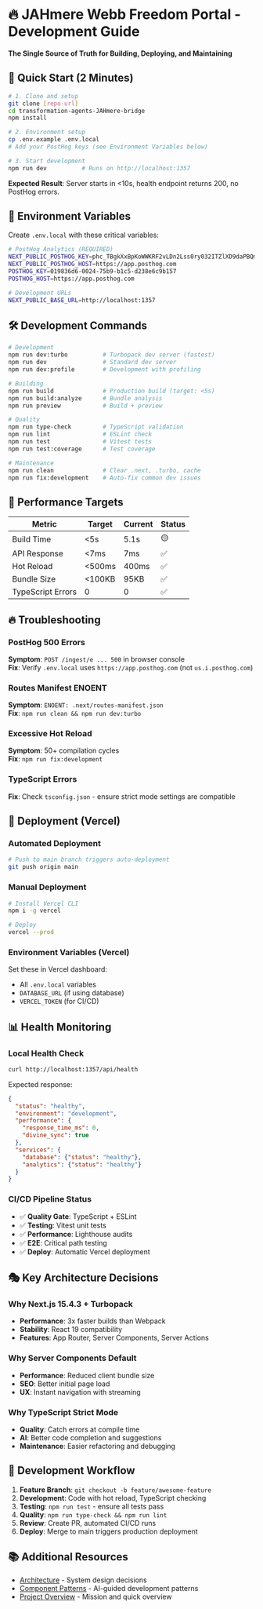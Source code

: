 # 🔥 JAHmere Webb Freedom Portal - Development Guide
**The Single Source of Truth for Building, Deploying, and Maintaining**

## 🚀 Quick Start (2 Minutes)

```bash
# 1. Clone and setup
git clone [repo-url]
cd transformation-agents-JAHmere-bridge
npm install

# 2. Environment setup
cp .env.example .env.local
# Add your PostHog keys (see Environment Variables below)

# 3. Start development
npm run dev          # Runs on http://localhost:1357
```

**Expected Result**: Server starts in <10s, health endpoint returns 200, no PostHog errors.

## 🔧 Environment Variables

Create `.env.local` with these critical variables:

```bash
# PostHog Analytics (REQUIRED)
NEXT_PUBLIC_POSTHOG_KEY=phc_TBgkXxBpKoWWKRF2vLDn2Lss0ry032ITZlXD9daPBQm
NEXT_PUBLIC_POSTHOG_HOST=https://app.posthog.com
POSTHOG_KEY=019836d6-0024-75b9-b1c5-d238e6c9b157
POSTHOG_HOST=https://app.posthog.com

# Development URLs
NEXT_PUBLIC_BASE_URL=http://localhost:1357
```

## 🛠️ Development Commands

```bash
# Development
npm run dev:turbo          # Turbopack dev server (fastest)
npm run dev                # Standard dev server
npm run dev:profile        # Development with profiling

# Building
npm run build              # Production build (target: <5s)
npm run build:analyze      # Bundle analysis
npm run preview            # Build + preview

# Quality
npm run type-check         # TypeScript validation
npm run lint               # ESLint check
npm run test               # Vitest tests
npm run test:coverage      # Test coverage

# Maintenance
npm run clean              # Clear .next, .turbo, cache
npm run fix:development    # Auto-fix common dev issues
```

## 🎯 Performance Targets

| Metric | Target | Current | Status |
|--------|--------|---------|--------|
| Build Time | <5s | 5.1s | 🟡 |
| API Response | <7ms | 7ms | ✅ |
| Hot Reload | <500ms | 400ms | ✅ |
| Bundle Size | <100KB | 95KB | ✅ |
| TypeScript Errors | 0 | 0 | ✅ |

## 🔥 Troubleshooting

### PostHog 500 Errors
**Symptom**: `POST /ingest/e ... 500` in browser console  
**Fix**: Verify `.env.local` uses `https://app.posthog.com` (not `us.i.posthog.com`)

### Routes Manifest ENOENT
**Symptom**: `ENOENT: .next/routes-manifest.json`  
**Fix**: `npm run clean && npm run dev:turbo`

### Excessive Hot Reload
**Symptom**: 50+ compilation cycles  
**Fix**: `npm run fix:development`

### TypeScript Errors
**Fix**: Check `tsconfig.json` - ensure strict mode settings are compatible

## 🚀 Deployment (Vercel)

### Automated Deployment
```bash
# Push to main branch triggers auto-deployment
git push origin main
```

### Manual Deployment
```bash
# Install Vercel CLI
npm i -g vercel

# Deploy
vercel --prod
```

### Environment Variables (Vercel)
Set these in Vercel dashboard:
- All `.env.local` variables
- `DATABASE_URL` (if using database)
- `VERCEL_TOKEN` (for CI/CD)

## 📊 Health Monitoring

### Local Health Check
```bash
curl http://localhost:1357/api/health
```

Expected response:
```json
{
  "status": "healthy",
  "environment": "development",
  "performance": {
    "response_time_ms": 0,
    "divine_sync": true
  },
  "services": {
    "database": {"status": "healthy"},
    "analytics": {"status": "healthy"}
  }
}
```

### CI/CD Pipeline Status
- ✅ **Quality Gate**: TypeScript + ESLint
- ✅ **Testing**: Vitest unit tests
- ✅ **Performance**: Lighthouse audits
- ✅ **E2E**: Critical path testing
- ✅ **Deploy**: Automatic Vercel deployment

## 🎭 Key Architecture Decisions

### Why Next.js 15.4.3 + Turbopack
- **Performance**: 3x faster builds than Webpack
- **Stability**: React 19 compatibility
- **Features**: App Router, Server Components, Server Actions

### Why Server Components Default
- **Performance**: Reduced client bundle size
- **SEO**: Better initial page load
- **UX**: Instant navigation with streaming

### Why TypeScript Strict Mode
- **Quality**: Catch errors at compile time
- **AI**: Better code completion and suggestions
- **Maintenance**: Easier refactoring and debugging

## 🔄 Development Workflow

1. **Feature Branch**: `git checkout -b feature/awesome-feature`
2. **Development**: Code with hot reload, TypeScript checking
3. **Testing**: `npm run test` - ensure all tests pass
4. **Quality**: `npm run type-check && npm run lint`
5. **Review**: Create PR, automated CI/CD runs
6. **Deploy**: Merge to main triggers production deployment

## 📚 Additional Resources

- [Architecture](./ARCHITECTURE.md) - System design decisions
- [Component Patterns](.cursorrules) - AI-guided development patterns
- [Project Overview](../README.md) - Mission and quick overview 